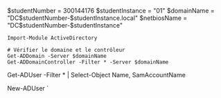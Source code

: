 $studentNumber = 300144176
$studentInstance = "01"
$domainName = "DC$studentNumber-$studentInstance.local"
$netbiosName = "DC$studentNumber-$studentInstance"

````````````
Import-Module ActiveDirectory

# Vérifier le domaine et le contrôleur
Get-ADDomain -Server $domainName
Get-ADDomainController -Filter * -Server $domainName

````````````
Get-ADUser -Filter * | Select-Object Name, SamAccountName

New-ADUser `
  
